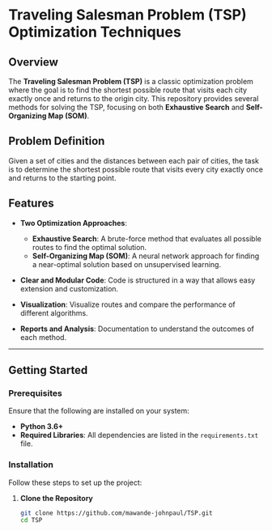 # Traveling Salesman Problem (TSP) Optimization Techniques

## Overview

The **Traveling Salesman Problem (TSP)** is a classic optimization problem where the goal is to find the shortest possible route that visits each city exactly once and returns to the origin city. This repository provides several methods for solving the TSP, focusing on both **Exhaustive Search** and **Self-Organizing Map (SOM)**. 

## Problem Definition

Given a set of cities and the distances between each pair of cities, the task is to determine the shortest possible route that visits every city exactly once and returns to the starting point.

## Features

- **Two Optimization Approaches**: 
  - **Exhaustive Search**: A brute-force method that evaluates all possible routes to find the optimal solution.
  - **Self-Organizing Map (SOM)**: A neural network approach for finding a near-optimal solution based on unsupervised learning.
  
- **Clear and Modular Code**: Code is structured in a way that allows easy extension and customization.
  
- **Visualization**: Visualize routes and compare the performance of different algorithms.

- **Reports and Analysis**: Documentation to understand the outcomes of each method.

---

## Getting Started

### Prerequisites

Ensure that the following are installed on your system:

- **Python 3.6+**
- **Required Libraries**: All dependencies are listed in the `requirements.txt` file.

### Installation

Follow these steps to set up the project:

1. **Clone the Repository**

   ```bash
   git clone https://github.com/mawande-johnpaul/TSP.git
   cd TSP
